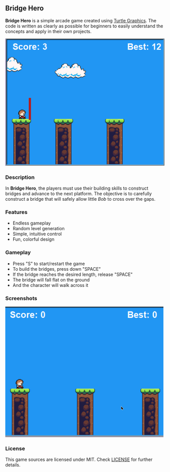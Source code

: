 ## Bridge Hero 

**Bridge Hero** is a simple arcade game created using [Turtle Graphics](https://docs.python.org/3/library/turtle.html). The code is written as clearly as possible for beginners to easily understand the concepts and apply in their own projects.

![$(Bridge Hero)](screenshots/screenshot00.png "Bridge Hero")

### Description

In **Bridge Hero**, the players must use their building skills to construct bridges and advance to the next platform. The objective is to carefully construct a bridge that will safely allow little *Bob* to cross over the gaps. 


### Features

 - Endless gameplay
 - Random level generation
 - Simple, intuitive control
 - Fun, colorful design 

### Gameplay

 - Press "S" to start/restart the game
 - To build the bridges, press down "SPACE"
 - If the bridge reaches the desired length, release "SPACE"
 - The bridge will fall flat on the ground
 - And the character will walk across it

### Screenshots

<img src="screenshots/demo-gameplay.gif" alt="gameplay" width="500">


### License

This game sources are licensed under MIT. Check [LICENSE](LICENSE) for further details.
